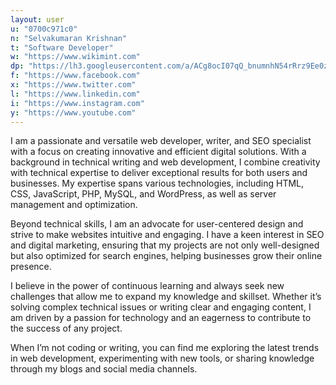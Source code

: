 ```yaml
---
layout: user
u: "0700c971c0"
n: "Selvakumaran Krishnan"
t: "Software Developer"
w: "https://www.wikimint.com"
dp: "https://lh3.googleusercontent.com/a/ACg8ocI07qQ_bnumnhN54rRrz9Ee0zxeN7rMfGrEvCiJqquW1eCMu2P2=s96-c"
f: "https://www.facebook.com"
x: "https://www.twitter.com"
l: "https://www.linkedin.com"
i: "https://www.instagram.com"
y: "https://www.youtube.com"
---
```

I am a passionate and versatile web developer, writer, and SEO specialist with a focus on creating innovative and efficient digital solutions. With a background in technical writing and web development, I combine creativity with technical expertise to deliver exceptional results for both users and businesses. My expertise spans various technologies, including HTML, CSS, JavaScript, PHP, MySQL, and WordPress, as well as server management and optimization.

Beyond technical skills, I am an advocate for user-centered design and strive to make websites intuitive and engaging. I have a keen interest in SEO and digital marketing, ensuring that my projects are not only well-designed but also optimized for search engines, helping businesses grow their online presence.

I believe in the power of continuous learning and always seek new challenges that allow me to expand my knowledge and skillset. Whether it’s solving complex technical issues or writing clear and engaging content, I am driven by a passion for technology and an eagerness to contribute to the success of any project.

When I’m not coding or writing, you can find me exploring the latest trends in web development, experimenting with new tools, or sharing knowledge through my blogs and social media channels.
